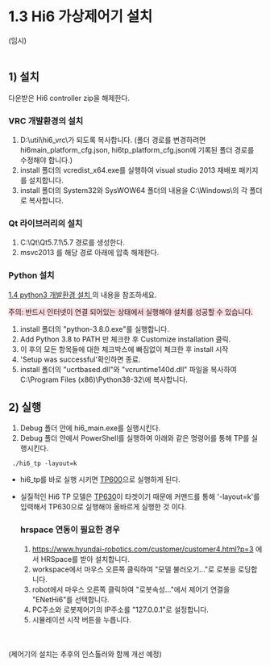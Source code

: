 # 1.3 Hi6 가상제어기 설치

(임시)
<br></br>

## 1) 설치 
다운받은 Hi6 controller zip을 해제한다.

### VRC 개발환경의 설치 
1. D:\util\hi6_vrc\가 되도록 복사합니다.
   (폴더 경로를 변경하려면 hi6main_platform_cfg.json, hi6tp_platform_cfg.json에 기록된 폴더 경로를 수정해야 합니다.)
2. install 폴더의 vcredist_x64.exe를 실행하여 visual studio 2013 재배포 패키지를 설치합니다.
3. install 폴더의 System32와 SysWOW64 폴더의 내용을 C:\Windows\의 각 폴더로 복사합니다.

### Qt 라이브러리의 설치
1.  C:\Qt\Qt5.7.1\5.7 경로를 생성한다.
2. msvc2013 를 해당 경로 아래에 압축 해제한다.

### Python 설치 
<u> 1.4 python3 개발환경 설치 </u>의 내용을 참조하세요.

<span style = 'background-color:#ffdce0'> 주의: 반드시 인터넷이 연결 되어있는 상태에서 실행해야 설치를 성공할 수 있습니다.</span>

1. install 폴더의 "python-3.8.0.exe"를 실행합니다. 
2. Add Python 3.8 to PATH 만 체크한 후 Customize installation 클릭.
3. 이 후의 모든 항목들에 대한 체크박스에 빠짐없이 체크한 후 install 시작
4. 'Setup was successful'확인하면 종료.
5. install 폴더의 "ucrtbased.dll"와 "vcruntime140d.dll" 파일을 복사하여 C:\Program Files (x86)\Python38-32\에 복사합니다.


## 2) 실행
1. Debug 폴더 안에 hi6_main.exe를 실행시킨다.
2.  Debug 폴더 안에서 PowerShell를 실행하여 아래와 같은 명령어를 통해 TP를 실행시킨다. 
   ```
    ./hi6_tp -layout=k
   ```

- hi6_tp를 바로 실행 시키면 <U>TP600</U>으로 실행하게 된다.

- 실질적인 Hi6 TP 모델은 <U>TP630</U>이 타겟이기 때문에 커맨드를 통해 '-layout=k'를 입력해서 TP630으로 실행해야 올바르게 실행한 것 이다. 


    ### hrspace 연동이 필요한 경우 
    1. https://www.hyundai-robotics.com/customer/customer4.html?p=3 에서 HRSpace를 받아 설치합니다. 
    2. workspace에서 마우스 오른쪽 클릭하여 "모델 불러오기..."로 로봇을 로딩합니다.
    3. robot에서 마우스 오른쪽 클릭하여 "로봇속성..."에서 제어기 연결을 "ENetHi6"를 선택합니다.
    4. PC주소와 로봇제어기의 IP주소를 "127.0.0.1"로 설정합니다.
    5. 시뮬레이션 시작 버튼을 누릅니다.



<br></br>
(제어기의 설치는 추후의 인스톨러와 함께 개선 예정)



 